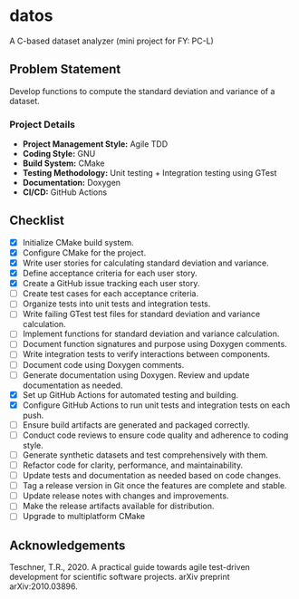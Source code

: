 # datos

A C-based dataset analyzer (mini project for FY: PC-L)

## Problem Statement

Develop functions to compute the standard deviation and variance of a dataset.

### Project Details

* **Project Management Style:** Agile TDD
* **Coding Style:** GNU
* **Build System:** CMake
* **Testing Methodology:** Unit testing + Integration testing using GTest
* **Documentation:** Doxygen
* **CI/CD:** GitHub Actions

## Checklist

- [X] Initialize CMake build system.
- [X] Configure CMake for the project.
- [X] Write user stories for calculating standard deviation and variance.
- [X] Define acceptance criteria for each user story.
- [X] Create a GitHub issue tracking each user story.
- [ ] Create test cases for each acceptance criteria.
- [ ] Organize tests into unit tests and integration tests.
- [ ] Write failing GTest test files for standard deviation and variance calculation.
- [ ] Implement functions for standard deviation and variance calculation.
- [ ] Document function signatures and purpose using Doxygen comments.
- [ ] Write integration tests to verify interactions between components.
- [ ] Document code using Doxygen comments.
- [ ] Generate documentation using Doxygen. Review and update documentation as needed.
- [X] Set up GitHub Actions for automated testing and building.
- [X] Configure GitHub Actions to run unit tests and integration tests on each push.
- [ ] Ensure build artifacts are generated and packaged correctly.
- [ ] Conduct code reviews to ensure code quality and adherence to coding style.
- [ ] Generate synthetic datasets and test comprehensively with them.
- [ ] Refactor code for clarity, performance, and maintainability.
- [ ] Update tests and documentation as needed based on code changes.
- [ ] Tag a release version in Git once the features are complete and stable.
- [ ] Update release notes with changes and improvements.
- [ ] Make the release artifacts available for distribution.
- [ ] Upgrade to multiplatform CMake

## Acknowledgements

Teschner, T.R., 2020. A practical guide towards agile test-driven development for scientific software projects. arXiv preprint arXiv:2010.03896.

